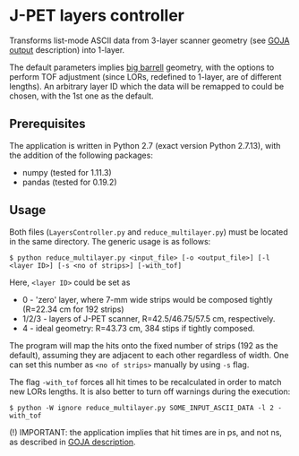# J-PET layers controller

Transforms list-mode ASCII data from 3-layer scanner geometry (see [GOJA output](https://github.com/JPETTomography/j-pet-gate-tools/tree/master/examples/goja "GOJA output") description) into 1-layer.

The default parameters implies [big barrell](http://koza.if.uj.edu.pl/petwiki/index.php/Simulated_geometries#Laboratory_geometry_-_3_layers.2C_192_strips_.28big_barell.29 "JPET Wiki") geometry, with the options to perform TOF adjustment (since LORs, redefined to 1-layer, are of different lengths). An arbitrary layer ID which the data will be remapped to could be chosen, with the 1st one as the default.

## Prerequisites

The application is written in Python 2.7 (exact version Python 2.7.13), with the addition of the following packages:

* numpy (tested for 1.11.3)
* pandas (tested for 0.19.2)

## Usage

Both files (```LayersController.py``` and ```reduce_multilayer.py```) must be located in the same directory. The generic usage is as follows:
```
$ python reduce_multilayer.py <input_file> [-o <output_file>] [-l <layer ID>] [-s <no of strips>] [-with_tof]
```
Here, ```<layer ID>``` could be set as

* 0 - 'zero' layer, where 7-mm wide strips would be composed tightly (R=22.34 cm for 192 strips)
* 1/2/3 - layers of J-PET scanner, R=42.5/46.75/57.5 cm, respectively.
* 4 - ideal geometry: R=43.73 cm, 384 stips if tightly composed.

The program will map the hits onto the fixed number of strips (192 as the default), assuming they are adjacent to each other regardless of width. One can set this number as ```<no of strips>``` manually by using ```-s``` flag.

The flag ```-with_tof``` forces all hit times to be recalculated in order to match new LORs lengths. It is also better to turn off warnings during the execution:
```
$ python -W ignore reduce_multilayer.py SOME_INPUT_ASCII_DATA -l 2 -with_tof
```
(!) IMPORTANT: the application implies that hit times are in ps, and not ns, as described in [GOJA description](https://github.com/JPETTomography/j-pet-gate-tools/tree/master/examples/goja "see GOJA output").
